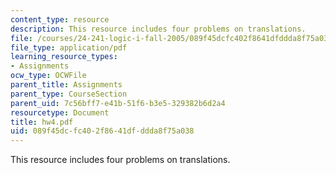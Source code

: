 ```yaml
---
content_type: resource
description: This resource includes four problems on translations.
file: /courses/24-241-logic-i-fall-2005/089f45dcfc402f8641dfddda8f75a038_hw4.pdf
file_type: application/pdf
learning_resource_types:
- Assignments
ocw_type: OCWFile
parent_title: Assignments
parent_type: CourseSection
parent_uid: 7c56bff7-e41b-51f6-b3e5-329382b6d2a4
resourcetype: Document
title: hw4.pdf
uid: 089f45dc-fc40-2f86-41df-ddda8f75a038
---
```

This resource includes four problems on translations.

